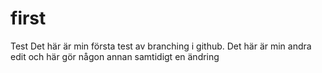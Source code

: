 # first
Test
Det här är min första test av branching i github.
Det här är min andra edit och här gör någon annan samtidigt en ändring 



